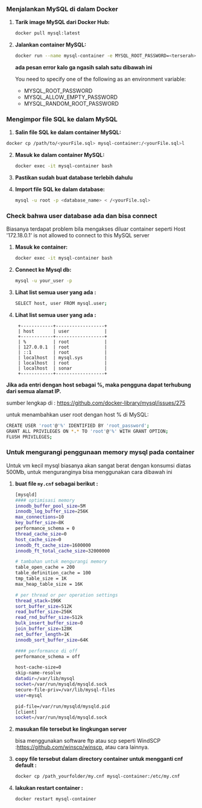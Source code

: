 
### Menjalankan MySQL di dalam Docker
1. **Tarik image MySQL dari Docker Hub:**
   ```sh
   docker pull mysql:latest
   ```

2. **Jalankan container MySQL:**
   ```sh
   docker run --name mysql-container -e MYSQL_ROOT_PASSWORD=<terserah> -p 3306:3306 -d mysql:latest
   ```
   **ada pesan error kalo ga ngasih salah satu dibawah ini**
   
    You need to specify one of the following as an environment variable:
    - MYSQL_ROOT_PASSWORD
    - MYSQL_ALLOW_EMPTY_PASSWORD
    - MYSQL_RANDOM_ROOT_PASSWORD


### Mengimpor file SQL ke dalam MySQL
1.  **Salin file SQL ke dalam container MySQL:**
   ```sh
   docker cp /path/to/<yourFile.sql> mysql-container:/<yourFile.sql>l
   ```

2. **Masuk ke dalam container MySQL:**
   ```sh
   docker exec -it mysql-container bash
   ```
3. **Pastikan sudah buat database terlebih dahulu**

4. **Import file SQL ke dalam database:**
   ```sh
   mysql -u root -p <database_name> < /<yourFile.sql>
   ```


### Check bahwa user database ada dan bisa connect 
 Biasanya terdapat problem bila mengakses diluar container seperti Host '172.18.0.1' is not allowed to connect to this MySQL server
1. **Masuk ke container:**
   ```sh
   docker exec -it mysql-container bash
   ```

2. **Connect ke Mysql db:**
   ```sh
   mysql -u your_user -p
   ```

3. **Lihat list semua user yang ada :**
   ```sh
   SELECT host, user FROM mysql.user;
   ```

4. **Lihat list semua user yang ada :**
   ```
    +------------+------------------+
    | host       | user             |
    +------------+------------------+
    | %          | root             |
    | 127.0.0.1  | root             |
    | ::1        | root             |
    | localhost  | mysql.sys        |
    | localhost  | root             |
    | localhost  | sonar            |
    +------------+------------------+
   ```
 **Jika ada entri dengan host sebagai %, maka pengguna dapat terhubung dari semua alamat IP.**


 sumber lengkap di : https://github.com/docker-library/mysql/issues/275


untuk menambahkan user root dengan host % di MySQL:
```sh
CREATE USER 'root'@'%' IDENTIFIED BY 'root_password';
GRANT ALL PRIVILEGES ON *.* TO 'root'@'%' WITH GRANT OPTION;
FLUSH PRIVILEGES;
```

### Untuk mengurangi penggunaan memory mysql pada container
Untuk vm kecil mysql biasanya akan sangat berat dengan konsumsi diatas 500Mb, untuk menguranginya bisa menggunakan cara dibawah ini

1. **buat file ``my.cnf`` sebagai berikut :**

   ```sh
   [mysqld]
   #### optimisasi memory
   innodb_buffer_pool_size=5M
   innodb_log_buffer_size=256K
   max_connections=10
   key_buffer_size=8K
   performance_schema = 0
   thread_cache_size=0
   host_cache_size=0
   innodb_ft_cache_size=1600000
   innodb_ft_total_cache_size=32000000
   
   # tambahan untuk mengurangi memory
   table_open_cache = 200
   table_definition_cache = 100
   tmp_table_size = 1K
   max_heap_table_size = 16K
   
   # per thread or per operation settings
   thread_stack=196K
   sort_buffer_size=512K
   read_buffer_size=256K
   read_rnd_buffer_size=512k
   bulk_insert_buffer_size=0
   join_buffer_size=128K
   net_buffer_length=1K
   innodb_sort_buffer_size=64K
   
   #### performance di off
   performance_schema = off
   
   host-cache-size=0
   skip-name-resolve
   datadir=/var/lib/mysql
   socket=/var/run/mysqld/mysqld.sock
   secure-file-priv=/var/lib/mysql-files
   user=mysql
   
   pid-file=/var/run/mysqld/mysqld.pid
   [client]
   socket=/var/run/mysqld/mysqld.sock
   ```

2. **masukan file tersebut ke lingkungan server**

   bisa menggunakan software ftp atau scp seperti WindSCP :https://github.com/winscp/winscp, atau cara lainnya.
4. **copy file tersebut dalam directory container untuk mengganti cnf default :**
   ```sh
   docker cp /path_yourfolder/my.cnf mysql-container:/etc/my.cnf
   ```
5. **lakukan restart container :**
   ```sh
   docker restart mysql-container
   ```


